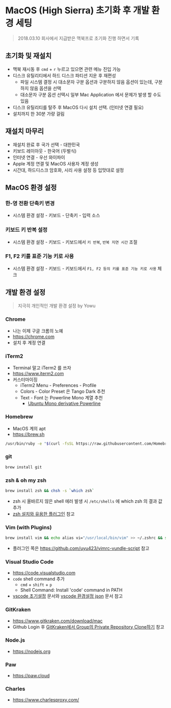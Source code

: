# MacOS (High Sierra) 초기화 후 개발 환경 세팅

> 2018.03.10 회사에서 지급받은 맥북프로 초기화 진행 하면서 기록

## 초기화 및 재설치

- 맥북 재시동 후 `cmd` + `r` 누르고 있으면 관련 메뉴 진입 가능
- 디스크 유틸리티에서 하드 디스크 파티션 지운 후 재편성
  - 파일 시스템 결정 시 대소문자 구분 옵션과 구분하지 않음 옵션이 있는데, 구분하지 않음 옵션을 선택
  - 대소문자 구분 옵션 선택시 일부 Mac Application 에서 문제가 발생 할 수도 있음
- 디스크 유틸리티를 탈주 후 MacOS 다시 설치 선택. (인터넷 연결 필요)
- 설치까지 한 30분 가량 걸림

## 재설치 마무리

- 재설치 완료 후 국가 선택 - 대한민국
- 키보드 레이아웃 - 한국어 (두벌식)
- 인터넷 연결 - 우선 와이파이
- Apple 계정 연결 및 MacOS 사용자 계정 생성
- 시간대, 하드디스크 암호화, 시리 사용 설정 등 입맛대로 설정

## MacOS 환경 설정

### 한-영 전환 단축키 변경

- 시스템 환경 설정 - 키보드 - 단축키 - 입력 소스

### 키보드 키 반복 설정

- 시스템 환경 설정 - 키보드 - 키보드에서 `키 반복`, `반복 지연 시간` 조절

### F1, F2 키를 표준 기능 키로 사용

- 시스템 환경 설정 - 키보드 - 키보드에서 `F1, F2 등의 키를 표준 기능 키로 사용` 체크

## 개발 환경 설정

> 지극히 개인적인 개발 환경 설정 by Yowu

### Chrome

- 나는 이제 구글 크롬의 노예 
- https://chrome.com
- 설치 후 계정 연결

### iTerm2 

- Terminal 말고 iTerm2 를 쓰자
- https://www.iterm2.com
- 커스터마이징
  - iTerm2 Menu - Preferences - Profile
  - Colors - Color Preset 은 Tango Dark 추천
  - Text - Font 는 Powerline Mono 계열 추천
    - [Ubuntu Mono derivative Powerline](https://github.com/powerline/fonts/tree/master/UbuntuMono) 

### Homebrew

- MacOS 계의 apt
- https://brew.sh
```bash
/usr/bin/ruby -e "$(curl -fsSL https://raw.githubusercontent.com/Homebrew/install/master/install)"
```


### git

```bash
brew install git
```

### zsh & oh my zsh

```bash
brew install zsh && chsh -s `which zsh`
```
- zsh 시 올바르지 않은 shell  에러 발생 시 `/etc/shells` 에 which zsh 의 결과 값 추가
- [zsh 설치와 유용한 플러그인](https://github.com/uyu423/TIL/blob/master/Terminal/zsh-%EC%84%A4%EC%B9%98-%ED%9B%84-%EC%9C%A0%EC%9A%A9%ED%95%9C-%ED%94%8C%EB%9F%AC%EA%B7%B8%EC%9D%B8.md) 참고

### Vim (with Plugins)

```bash
brew install vim && echo alias vi="/usr/local/bin/vim" >> ~/.zshrc && source ~/.zshrc
```
- 플러그인 쪽은 https://github.com/uyu423/vimrc-vundle-script 참고

### Visual Studio Code

- https://code.visualstudio.com
- `code` shell command 추가
  - `cmd` + `shift` + `p`
  - Shell Command: Install 'code' command in PATH
- [vscode 초기설정](https://github.com/uyu423/TIL/blob/master/VsCode/%EC%B4%88%EA%B8%B0%20%EC%84%B8%ED%8C%85.md) 문서와 [vscode 환경설정 json](https://github.com/uyu423/TIL/blob/master/VsCode/json%20%EC%84%A4%EC%A0%95.md) 문서 참고

### GitKraken

- https://www.gitkraken.com/download/mac
- Github Login 후 [GitKraken에서 Group의 Private Repository Clone하기](https://github.com/uyu423/TIL/blob/master/git%EA%B3%BC%20Github/GitKraken%EC%97%90%EC%84%9C%20Group%EC%9D%98%20Private%20Repository%20Clone%ED%95%98%EA%B8%B0.md) 참고  

### Node.js

- https://nodejs.org

### Paw

- https://paw.cloud

### Charles

- https://www.charlesproxy.com/
